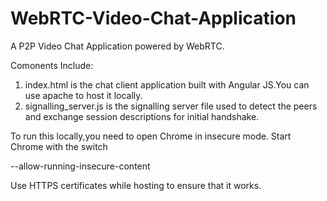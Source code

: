 # WebRTC-Video-Chat-Application

A P2P Video Chat Application powered by WebRTC.

Comonents Include:

1. index.html is the chat client application built with Angular JS.You can use apache to host it locally.
2. signalling_server.js is the signalling server file used to detect the peers and exchange session descriptions for initial handshake.

To run this locally,you need to open Chrome in insecure mode.
Start Chrome with the switch

--allow-running-insecure-content

Use HTTPS certificates while hosting to ensure that it works.
